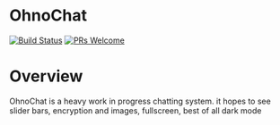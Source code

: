 # OhnoChat
[![Build Status](https://travis-ci.com/gitcloneguy/ohnochat.svg?branch=master)](https://travis-ci.com/gitcloneguy/ohnochat)
[![PRs Welcome](https://img.shields.io/badge/PRs-welcome-brightgreen.svg?style=flat-square)](https://github.com/gitcloneguy/ohnochat/blob/master/CONTRIBUTING.md)
# Overview
OhnoChat is a heavy work in progress chatting system. it hopes to see slider bars, encryption and images, fullscreen, best of all dark mode 

